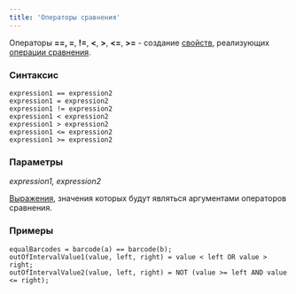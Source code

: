 ```yaml
---
title: 'Операторы сравнения'
---
```


Операторы **==, =**, **!=**, **<**, **\>**, **<=**, **\>=** - создание [свойств](Properties.md), реализующих [операции сравнения](Comparison_operators_=_..._.md).

### Синтаксис

    expression1 == expression2
    expression1 = expression2
    expression1 != expression2
    expression1 < expression2
    expression1 > expression2
    expression1 <= expression2
    expression1 >= expression2

### Параметры

*expression1, expression2*

[Выражения](Expression.md), значения которых будут являться аргументами операторов сравнения.

### Примеры


```lsf
equalBarcodes = barcode(a) == barcode(b);
outOfIntervalValue1(value, left, right) = value < left OR value > right;
outOfIntervalValue2(value, left, right) = NOT (value >= left AND value <= right);
```


